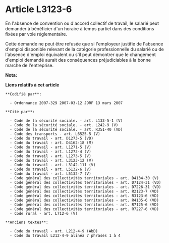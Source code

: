 # Article L3123-6

En l'absence de convention ou d'accord collectif de travail, le salarié peut demander à bénéficier d'un horaire à temps
partiel dans des conditions fixées par voie réglementaire.

Cette demande ne peut être refusée que si l'employeur justifie de l'absence d'emploi disponible relevant de la catégorie
professionnelle du salarié ou de l'absence d'emploi équivalent ou s'il peut démontrer que le changement d'emploi demandé
aurait des conséquences préjudiciables à la bonne marche de l'entreprise.

**Nota:**



**Liens relatifs à cet article**

	**Codifié par**:

	  - Ordonnance 2007-329 2007-03-12 JORF 13 mars 2007

	**Cité par**:

	  - Code de la sécurité sociale. - art. L133-5-1 (V)
	  - Code de la sécurité sociale. - art. L242-9 (V)
	  - Code de la sécurité sociale. - art. R351-40 (VD)
	  - Code des transports - art. L6525-5 (V)
	  - Code du travail - art. D1273-5 (VD)
	  - Code du travail - art. D4162-18 (M)
	  - Code du travail - art. L1271-5 (V)
	  - Code du travail - art. L1272-4 (V)
	  - Code du travail - art. L1273-5 (V)
	  - Code du travail - art. L3123-12 (V)
	  - Code du travail - art. L3142-111 (V)
	  - Code du travail - art. L5132-6 (V)
	  - Code du travail - art. L5132-7 (V)
	  - Code général des collectivités territoriales - art. D4134-30 (V)
	  - Code général des collectivités territoriales - art. D7124-31 (VD)
	  - Code général des collectivités territoriales - art. D7226-31 (VD)
	  - Code général des collectivités territoriales - art. R2123-7 (VD)
	  - Code général des collectivités territoriales - art. R3123-6 (VD)
	  - Code général des collectivités territoriales - art. R4135-6 (VD)
	  - Code général des collectivités territoriales - art. R7125-6 (VD)
	  - Code général des collectivités territoriales - art. R7227-6 (VD)
	  - Code rural - art. L712-6 (V)

	**Anciens textes**:

	  - Code du travail - art. L212-4-9 (AbD)
	  - Code du travail L212-4-9 alinéa 7 phrases 1 à 4
